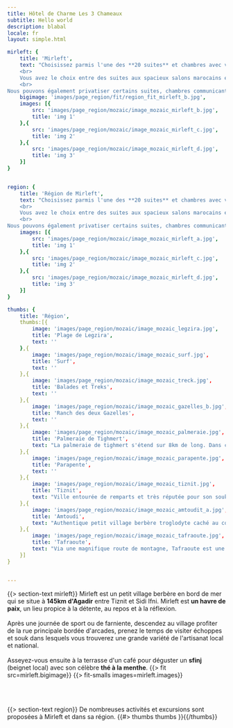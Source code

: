 ```yaml
---
title: Hôtel de Charme Les 3 Chameaux
subtitle: Hello world
description: blabal
locale: fr
layout: simple.html

mirleft: {
    title: 'Mirleft',
    text: "Choisissez parmis l'une des **20 suites** et chambres avec vues.
    <br>
    Vous avez le choix entre des suites aux spacieux salons marocains et aux confortables salles de bain ou bien des chambres doubles tout confort.
    <br>
Nous pouvons également privatiser certains suites, chambres communicantes ainsi qu'une maison pour accueillir familles et amis.",
    bigimage: 'images/page_region/fit/region_fit_mirleft_b.jpg',
    images: [{
        src: 'images/page_region/mozaic/image_mozaic_mirleft_b.jpg',
        title: 'img 1'
    },{
        src: 'images/page_region/mozaic/image_mozaic_mirleft_c.jpg',
        title: 'img 2'
    },{
        src: 'images/page_region/mozaic/image_mozaic_mirleft_d.jpg',
        title: 'img 3'
    }]
}


region: {
    title: 'Région de Mirleft',
    text: "Choisissez parmis l'une des **20 suites** et chambres avec vues.
    <br>
    Vous avez le choix entre des suites aux spacieux salons marocains et aux confortables salles de bain ou bien des chambres doubles tout confort.
    <br>
Nous pouvons également privatiser certains suites, chambres communicantes ainsi qu'une maison pour accueillir familles et amis.",
    images: [{
        src: 'images/page_region/mozaic/image_mozaic_mirleft_a.jpg',
        title: 'img 1'
    },{
        src: 'images/page_region/mozaic/image_mozaic_mirleft_c.jpg',
        title: 'img 2'
    },{
        src: 'images/page_region/mozaic/image_mozaic_mirleft_d.jpg',
        title: 'img 3'
    }]
}

thumbs: {
    title: 'Région',
    thumbs:[{
        image: 'images/page_region/mozaic/image_mozaic_legzira.jpg',
        title: 'Plage de Legzira',
        text: ''
    },{
        image: 'images/page_region/mozaic/image_mozaic_surf.jpg',
        title: 'Surf',
        text: ''
    },{
        image: 'images/page_region/mozaic/image_mozaic_treck.jpg',
        title: 'Balades et Treks',
        text: ''
    },{
        image: 'images/page_region/mozaic/image_mozaic_gazelles_b.jpg',
        title: 'Ranch des deux Gazelles',
        text: ''
    },{
        image: 'images/page_region/mozaic/image_mozaic_palmeraie.jpg',
        title: 'Palmeraie de Tighmert',
        text: "La palmeraie de tighmert s'étend sur 8km de long. Dans ce très joli Oasis, Abdou vous accueillera dans son musée de la mémoire Nomade et Berbère et vous fera découvrir les objets de la vie nomade et les merveilles de sa région, authentiques et preservés."
    },{
        image: 'images/page_region/mozaic/image_mozaic_parapente.jpg',
        title: 'Parapente',
        text: ''
    },{
        image: 'images/page_region/mozaic/image_mozaic_tiznit.jpg',
        title: 'Tiznit',
        text: "Ville entourée de remparts et très réputée pour son souk de bijoux dans lequel vous découvrirez l'étendue du savoir faire local pour le travail de l'Argent."
    },{
        image: 'images/page_region/mozaic/image_mozaic_amtoudit_a.jpg',
        title: 'Amtoudi',
        text: "Authentique petit village berbère troglodyte caché au coeur d'un Oasis. Vous pourrez y découvrir plusieurs Agadirs et un panorama à couper le souffle. Déambuler dans l'oasis sauvage et même vous baigner dans les eaux naturelles des canyons."
    },{
        image: 'images/page_region/mozaic/image_mozaic_tafraoute.jpg',
        title: 'Tafraoute',
        text: "Via une magnifique route de montagne, Tafraoute est une petite ville bâti sur des roches rouges et ocres. La route jusqu'à Tafraoute est très belle : certains cols, jusqu'à 1100m d'altitude, vous permetront d'admirer un panorama magnifique sur les montagnes environnantes."
    }]
}


---
```



{{> section-text mirleft}}
Mirleft est un petit village berbère en bord de mer qui se situe à **145km d'Agadir** entre Tiznit et Sidi Ifni. Mirleft est **un havre de paix**, un lieu propice à la détente, au repos et à la réflexion.
<br><br>
Après une journée de sport ou de farniente, descendez au village profiter de la rue principale bordée d'arcades, prenez le temps de visiter échoppes et souk dans lesquels vous trouverez une grande variété de l'artisanat local et national.
<br><br>
Asseyez-vous ensuite à la terrasse d'un café pour déguster un **sfinj** (beignet local) avec son célèbre **thé à la menthe**.
{{> fit src=mirleft.bigimage}}
{{> fit-smalls images=mirleft.images}}

<br><br>

{{> section-text region}}
De nombreuses activités et excursions sont proposées à Mirleft et dans sa région.
{{#> thumbs thumbs }}{{/thumbs}}
